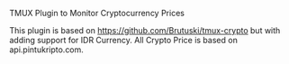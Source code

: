 TMUX Plugin to Monitor Cryptocurrency Prices 

This plugin is based on https://github.com/Brutuski/tmux-crypto but with adding support for IDR Currency. All Crypto Price is based on api.pintukripto.com.

